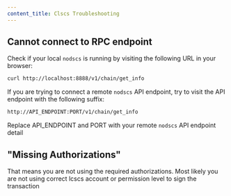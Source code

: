 ```yaml
---
content_title: Clscs Troubleshooting
---
```


## Cannot connect to RPC endpoint

Check if your local `nodscs` is running by visiting the following URL in your browser:

```sh
curl http://localhost:8888/v1/chain/get_info
```

If you are trying to connect a remote `nodscs` API endpoint, try to visit the API endpoint with the following suffix:

```sh
http://API_ENDPOINT:PORT/v1/chain/get_info
```

Replace API_ENDPOINT and PORT with your remote `nodscs` API endpoint detail

## "Missing Authorizations"

That means you are not using the required authorizations. Most likely you are not using correct lcscs account or permission level to sign the transaction
